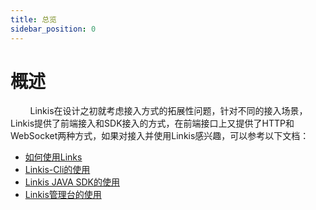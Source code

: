 ```yaml
---
title: 总览
sidebar_position: 0
---
```


# 概述

&nbsp;&nbsp;&nbsp;&nbsp;&nbsp;&nbsp;&nbsp;&nbsp;Linkis在设计之初就考虑接入方式的拓展性问题，针对不同的接入场景，Linkis提供了前端接入和SDK接入的方式，在前端接口上又提供了HTTP和WebSocket两种方式，如果对接入并使用Linkis感兴趣，可以参考以下文档：  

- [如何使用Links](how-to-use.md)  
- [Linkis-Cli的使用](linkiscli-manual.md)   
- [Linkis JAVA SDK的使用](sdk-manual.md)   
- [Linkis管理台的使用](console-manual.md)
